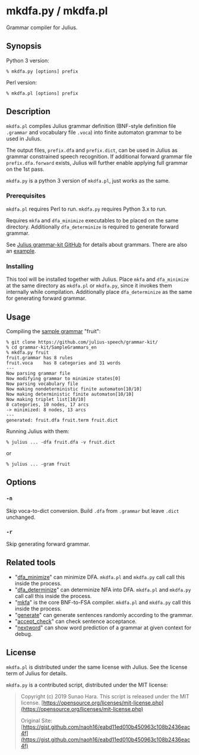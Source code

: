 # mkdfa.py / mkdfa.pl

Grammar compiler for Julius.

## Synopsis

Python 3 version:

```shell
% mkdfa.py [options] prefix
```

Perl version:

```shell
% mkdfa.pl [options] prefix
```

## Description

`mkdfa.pl` compiles Julius grammar definition (BNF-style definition file
`.grammar` and vocabulary file  `.voca`) into finite automaton grammar to be
used in Julius.

The output files, `prefix.dfa` and `prefix.dict`, can be used in Julius as
grammar constrained speech recognition.  If additional forward grammar file
`prefix.dfa.forward` exists, Julius will further enable applying full grammar
on the 1st pass.

`mkdfa.py` is a python 3 version of `mkdfa.pl`, just works as the same.

### Prerequisites

`mkdfa.pl` requires Perl to run.  `mkdfa.py` requires Python 3.x to run.

Requires `mkfa` and `dfa_minimize` executables to be placed on the same
directory.  Additionally `dfa_determinize` is required to generate forward grammar.

See [Julius grammar-kit GitHub](https://github.com/julius-speech/grammar-kit/)
for details about grammars. There are also an
[example](https://github.com/julius-speech/grammar-kit/tree/master/SampleGrammars_en).

### Installing

This tool will be installed together with Julius. Place `mkfa` and
`dfa_minimize` at the same directory as `mkdfa.pl` or `mkdfa.py`, since it invokes them
internally while compilation.  Additionally place `dfa_determinize` as the same for generating forward grammar.

## Usage

Compiling the [sample
grammar](https://github.com/julius-speech/grammar-kit/tree/master/SampleGrammars_en)
"fruit":

```shell
% git clone https://github.com/julius-speech/grammar-kit/
% cd grammar-kit/SampleGrammars_en
% mkdfa.py fruit
fruit.grammar has 8 rules
fruit.voca    has 8 categories and 31 words
---
Now parsing grammar file
Now modifying grammar to minimize states[0]
Now parsing vocabulary file
Now making nondeterministic finite automaton[10/10]
Now making deterministic finite automaton[10/10]
Now making triplet list[10/10]
8 categories, 10 nodes, 17 arcs
-> minimized: 8 nodes, 13 arcs
---
generated: fruit.dfa fruit.term fruit.dict
```

Running Julius with them:

```shell
% julius ... -dfa fruit.dfa -v fruit.dict
```

or

```shell
% julius ... -gram fruit
```

## Options

### `-n`

Skip voca-to-dict conversion. Build `.dfa` from `.grammar` but leave `.dict`
unchanged.

### `-r`

Skip generating forward grammar.

## Related tools

- "[dfa_minimize](https://github.com/julius-speech/julius/tree/master/gramtools/dfa_minimize)"
  can minimize DFA. `mkdfa.pl` and `mkdfa.py` call call this inside the process.
- "[dfa_determinize](https://github.com/julius-speech/julius/tree/master/gramtools/dfa_determinize)"
  can determinize NFA into DFA. `mkdfa.pl` and `mkdfa.py` call call this inside the process.
- "[mkfa](https://github.com/julius-speech/julius/tree/master/gramtools/mkdfa/mkfa-1.44-flex)"
    is the core BNF-to-FSA compiler.  `mkdfa.pl` and `mkdfa.py` call this inside the process.
- "[generate](https://github.com/julius-speech/julius/tree/master/gramtools/generate)"
  can generate sentences randomly according to the grammar.
- "[accept_check](https://github.com/julius-speech/julius/tree/master/gramtools/accept_check)"
  can check sentence acceptance.
- "[nextword](https://github.com/julius-speech/julius/tree/master/gramtools/nextword)"
  can show word prediction of a grammar at given context for debug.

## License

`mkdfa.pl` is distributed under the same license with Julius.  See the license
term of Julius for details.

`mkdfa.py` is a contributed script, distributed under the MIT license:

> Copyright (c) 2019 Sunao Hara.
> This script is released under the MIT license.
> [https://opensource.org/licenses/mit-license.php](https://opensource.org/licenses/mit-license.php)
>
> Original Site:
> [https://gist.github.com/naoh16/eabd11ed010b450963c108b2436eac4f](https://gist.github.com/naoh16/eabd11ed010b450963c108b2436eac4f)
